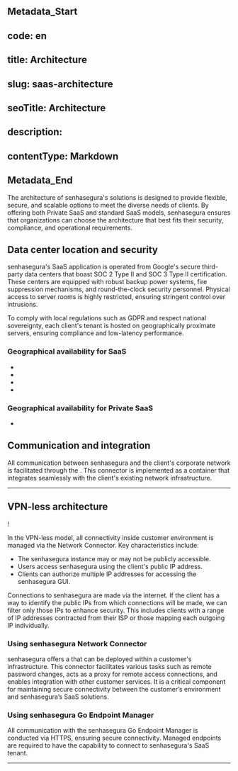 ## Metadata_Start 
## code: en
## title: Architecture 
## slug: saas-architecture 
## seoTitle: Architecture 
## description:  
## contentType: Markdown 
## Metadata_End
The architecture of senhasegura's solutions is designed to provide flexible, secure, and scalable options to meet the diverse needs of clients. By offering both Private SaaS and standard SaaS models, senhasegura ensures that organizations can choose the architecture that best fits their security, compliance, and operational requirements.

## Data center location and security

senhasegura's SaaS application is operated from Google's secure third-party data centers that boast SOC 2 Type II and SOC 3 Type II certification. These centers are equipped with robust backup power systems, fire suppression mechanisms, and round-the-clock security personnel. Physical access to server rooms is highly restricted, ensuring stringent control over intrusions.

To comply with local regulations such as GDPR and respect national sovereignty, each client's tenant is hosted on geographically proximate servers, ensuring compliance and low-latency performance.

### Geographical availability for SaaS

*   
*   
*   
* 

### Geographical availability for Private SaaS 

* 

## Communication and integration

All communication between senhasegura and the client's corporate network is facilitated through the . This connector is implemented as a container that integrates seamlessly with the client's existing network infrastructure.

---

## VPN-less architecture

!

In the VPN-less model, all connectivity inside customer environment is managed via the Network Connector. Key characteristics include:

* The senhasegura instance may or may not be publicly accessible.  
* Users access senhasegura using the client's public IP address.  
* Clients can authorize multiple IP addresses for accessing the senhasegura GUI.

 Connections to senhasegura are made via the internet. If the client has a way to identify the public IPs from which connections will be made, we can filter only those IPs to enhance security. This includes clients with a range of IP addresses contracted from their ISP or those mapping each outgoing IP individually.

### Using senhasegura Network Connector

senhasegura offers a  that can be deployed within a customer's infrastructure. This connector facilitates various tasks such as remote password changes, acts as a proxy for remote access connections, and enables integration with other customer services. It is a critical component for maintaining secure connectivity between the customer’s environment and senhasegura’s SaaS solutions.

### Using senhasegura Go Endpoint Manager

All communication with the senhasegura Go Endpoint Manager is conducted via HTTPS, ensuring secure connectivity. Managed endpoints are required to have the capability to connect to senhasegura's SaaS tenant.

---
